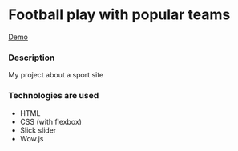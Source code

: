 # Football play with popular teams

[Demo]( https://yevhentkachuk.github.io/Sport-landing-adapt/src/index.html)

### Description

My project about a sport site 

### Technologies are used

- HTML
- CSS (with flexbox)
-  Slick slider
- Wow.js
